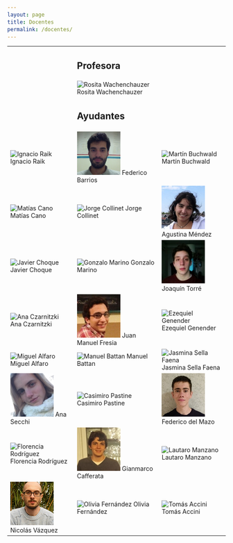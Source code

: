 ```yaml
---
layout: page
title: Docentes
permalink: /docentes/
---
```


<table class="table table-borderless text-center">

  <tr>
    <td class="col-md-4"></td>
    <td class="col-md-4">
      <h2 class="hidden-xxs">Profesora</h2>
    </td>
    <td class="col-md-4"></td>
  </tr>

  <tr>
    <td></td>
    <td>
      <img src="../assets/img/docentes/rosita.jpg" title="Rosita Wachenchauzer" alt="Rosita Wachenchauzer" class="center-block img-rounded img-responsive">
      <span class="hidden-xxs">Rosita Wachenchauzer</span>
    </td>
    <td></td>
  </tr>
  
  <tr>
    <td></td>
    <td>
      <h2 class="hidden-xxs">Ayudantes</h2>
    </td>
    <td></td>
  </tr>
  
  <tr>
    <td>
      <img src="../assets/img/docentes/nachor.jpg" title="Ignacio Raik" alt="Ignacio Raik" class="center-block img-rounded img-responsive">
      <span class="hidden-xxs">Ignacio Raik</span>
    </td>
    <td>
      <img src="../assets/img/docentes/fedeb.png" title="Federico Barrios" alt="Federico Barrios" class="center-block img-rounded img-responsive">
      <span class="hidden-xxs">Federico Barrios</span>
    </td>
    <td>
      <img src="../assets/img/docentes/martinb.jpg" title="Martín Buchwald" alt="Martín Buchwald" class="center-block img-rounded img-responsive">
      <span class="hidden-xxs">Martín Buchwald</span>
    </td>
  </tr>
  
  <tr>
    <td>
      <img src="../assets/img/docentes/matic.jpg" title="Matías Cano" alt="Matías Cano" class="center-block img-rounded img-responsive">
      <span class="hidden-xxs">Matías Cano</span>
    </td>
    <td>
      <img src="../assets/img/docentes/jorgec.jpg" title="Jorge Collinet" alt="Jorge Collinet" class="center-block img-rounded img-responsive">
      <span class="hidden-xxs">Jorge Collinet</span>
    </td>
    <td>
      <img src="../assets/img/docentes/agusm.png" title="Agustina Méndez" alt="Agustina Méndez" class="center-block img-rounded img-responsive">
      <span class="hidden-xxs">Agustina Méndez</span>
    </td>
  </tr>
  
  <tr>
    <td>
      <img src="../assets/img/docentes/javic.jpg" title="Javier Choque" alt="Javier Choque" class="center-block img-rounded img-responsive">
      <span class="hidden-xxs">Javier Choque</span>
    </td>
    <td>
      <img src="../assets/img/docentes/gonzam.jpg" title="Gonzalo Marino" alt="Gonzalo Marino" class="center-block img-rounded img-responsive">
      <span class="hidden-xxs">Gonzalo Marino</span>
    </td>
    <td>
      <img src="../assets/img/docentes/joaquint.jpg" title="Joaquín Torré" alt="Joaquín Torré" class="center-block img-rounded img-responsive">
      <span class="hidden-xxs">Joaquín Torré</span>
    </td>
  </tr>
  
  <tr>
    <td>
      <img src="../assets/img/docentes/anac.png" title="Ana Czarnitzki" alt="Ana Czarnitzki" class="center-block img-rounded img-responsive">
      <span class="hidden-xxs">Ana Czarnitzki</span>
    </td>
    <td>
      <img src="../assets/img/docentes/juanmaf.jpg" title="Juan Manuel Fresia" alt="Juan Manuel Fresia" class="center-block img-rounded img-responsive">
      <span class="hidden-xxs">Juan Manuel Fresia</span>
    </td>
    <td>
      <img src="../assets/img/docentes/ezeg.jpg" title="Ezequiel Genender" alt="Ezequiel Genender" class="center-block img-rounded img-responsive">
      <span class="hidden-xxs">Ezequiel Genender</span>
    </td>
  </tr>
  
  <tr>
    <td>
      <img src="../assets/img/docentes/miguela.png" title="Miguel Alfaro" alt="Miguel Alfaro" class="center-block img-rounded img-responsive">
      <span class="hidden-xxs">Miguel Alfaro</span>
    </td>
    <td>
      <img src="../assets/img/docentes/manub.jpg" title="Manuel Battan" alt="Manuel Battan" class="center-block img-rounded img-responsive">
      <span class="hidden-xxs">Manuel Battan</span>
    </td>
    <td>
      <img src="../assets/img/docentes/jasminasf.jpg" title="Jasmina Sella Faena" alt="Jasmina Sella Faena" class="center-block img-rounded img-responsive">
      <span class="hidden-xxs">Jasmina Sella Faena</span>
    </td>
  </tr>
  
  <tr>
    <td>
      <img src="../assets/img/docentes/anas.jpg" title="Ana Secchi" alt="Ana Secchi" class="center-block img-rounded img-responsive">
      <span class="hidden-xxs">Ana Secchi</span>
    </td>
    <td>
      <img src="../assets/img/docentes/casimirop.jpg" title="Casimiro Pastine" alt="Casimiro Pastine" class="center-block img-rounded img-responsive">
      <span class="hidden-xxs">Casimiro Pastine</span>
    </td>
    <td>
      <img src="../assets/img/docentes/fededm.jpg" title="Federico del Mazo" alt="Federico del Mazo" class="center-block img-rounded img-responsive">
      <span class="hidden-xxs">Federico del Mazo</span>
    </td>
  </tr>
  
  <tr>
    <td>
      <img src="../assets/img/docentes/florr.png" title="Florencia Rodríguez" alt="Florencia Rodríguez" class="center-block img-rounded img-responsive">
      <span class="hidden-xxs">Florencia Rodríguez</span>
    </td>
    <td>
      <img src="../assets/img/docentes/gianc.jpg" title="Gianmarco Cafferata" alt="Gianmarco Cafferata" class="center-block img-rounded img-responsive">
      <span class="hidden-xxs">Gianmarco Cafferata</span>
    </td>
    <td>
      <img src="../assets/img/docentes/lautarom.jpg" title="Lautaro Manzano" alt="Lautaro Manzano" class="center-block img-rounded img-responsive">
      <span class="hidden-xxs">Lautaro Manzano</span>
    </td>
  </tr>
  
  <tr>
    <td>
      <img src="../assets/img/docentes/nicolasv.png" title="Nicolás Vázquez" alt="Nicolás Vázquez" class="center-block img-rounded img-responsive">
      <span class="hidden-xxs">Nicolás Vázquez</span>
    </td>
    <td>
      <img src="../assets/img/docentes/olif.jpg" title="Olivia Fernández" alt="Olivia Fernández" class="center-block img-rounded img-responsive">
      <span class="hidden-xxs">Olivia Fernández</span>
    </td>
    <td>
      <img src="../assets/img/docentes/tomasa.jpg" title="Tomás Accini" alt="Tomás Accini" class="center-block img-rounded img-responsive">
      <span class="hidden-xxs">Tomás Accini</span>
    </td>
  </tr>

</table>
